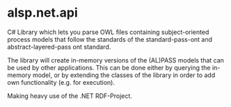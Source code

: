 # alsp.net.api
C# Library which lets you parse OWL files containing subject-oriented process models that follow the standards of the standard-pass-ont and abstract-layered-pass ont standard.

The library will create in-memory versions of the (AL)PASS models that can be used by other applications. This can be done either by querying the in-memory model, or by extending the classes of the library in order to add own functionality (e.g. for execution). 

Making heavy use of the .NET RDF-Project.
